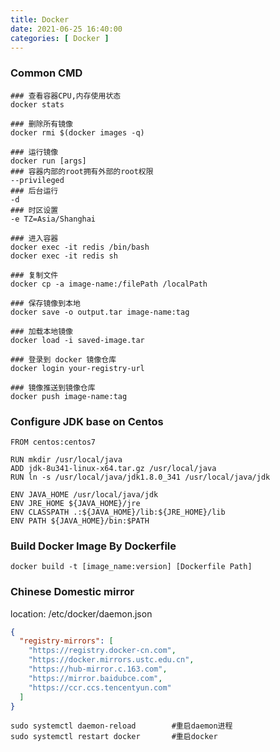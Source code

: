 ```yaml
---
title: Docker
date: 2021-06-25 16:40:00
categories: [ Docker ]
---
```


### Common CMD

```shell
### 查看容器CPU,内存使用状态
docker stats

### 删除所有镜像
docker rmi $(docker images -q)

### 运行镜像
docker run [args]
### 容器内部的root拥有外部的root权限
--privileged
### 后台运行
-d
### 时区设置
-e TZ=Asia/Shanghai

### 进入容器
docker exec -it redis /bin/bash
docker exec -it redis sh

### 复制文件
docker cp -a image-name:/filePath /localPath

### 保存镜像到本地
docker save -o output.tar image-name:tag

### 加载本地镜像
docker load -i saved-image.tar

### 登录到 docker 镜像仓库
docker login your-registry-url

### 镜像推送到镜像仓库
docker push image-name:tag

```

### Configure JDK base on Centos

```shell
FROM centos:centos7

RUN mkdir /usr/local/java
ADD jdk-8u341-linux-x64.tar.gz /usr/local/java
RUN ln -s /usr/local/java/jdk1.8.0_341 /usr/local/java/jdk

ENV JAVA_HOME /usr/local/java/jdk
ENV JRE_HOME ${JAVA_HOME}/jre
ENV CLASSPATH .:${JAVA_HOME}/lib:${JRE_HOME}/lib
ENV PATH ${JAVA_HOME}/bin:$PATH
```

### Build Docker Image By Dockerfile

```shell
docker build -t [image_name:version] [Dockerfile Path]
```

### Chinese Domestic mirror

location: /etc/docker/daemon.json

```json
{
  "registry-mirrors": [
    "https://registry.docker-cn.com",
    "https://docker.mirrors.ustc.edu.cn",
    "https://hub-mirror.c.163.com",
    "https://mirror.baidubce.com",
    "https://ccr.ccs.tencentyun.com"
  ]
}
```

```shell
sudo systemctl daemon-reload		#重启daemon进程
sudo systemctl restart docker		#重启docker
```